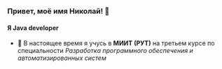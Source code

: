 ### Привет, моё имя Николай! 👋
#### Я Java developer

- 🌱 В настоящее время я учусь в **МИИТ (РУТ)** на третьем курсе по специальности *Разработка программного обеспечения и автоматизированных систем*

<!--
**MrGreenNV/MrGreenNV** is a ✨ _special_ ✨ repository because its `README.md` (this file) appears on your GitHub profile.

Here are some ideas to get you started:

- 🔭 I’m currently working on ...
- 🌱 I’m currently learning ...
- 👯 I’m looking to collaborate on ...
- 🤔 I’m looking for help with ...
- 💬 Ask me about ...
- 📫 How to reach me: ...
- 😄 Pronouns: ...
- ⚡ Fun fact: ...
-->
